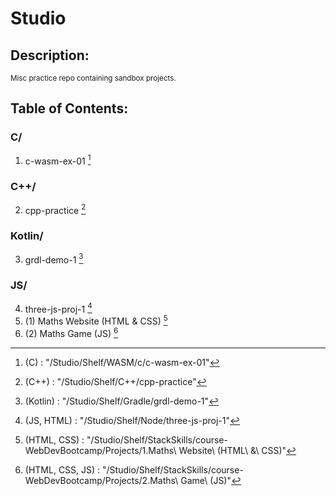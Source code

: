 # Studio
## Description:
<sub>
  Misc practice repo containing sandbox projects.
</sub>

## Table of Contents:
### C/
1. c-wasm-ex-01 [^3]
### C++/
2. cpp-practice [^1]
### Kotlin/
3. grdl-demo-1 [^2]
### JS/
4. three-js-proj-1 [^4]
5. (1) Maths Website (HTML & CSS) [^5]
6. (2) Maths Game (JS) [^6]




[^1]: (C++)    : "/Studio/Shelf/C++/cpp-practice"
[^2]: (Kotlin) : "/Studio/Shelf/Gradle/grdl-demo-1"
[^3]: (C)      : "/Studio/Shelf/WASM/c/c-wasm-ex-01"
[^4]: (JS, HTML) : "/Studio/Shelf/Node/three-js-proj-1"
[^5]: (HTML, CSS) : "/Studio/Shelf/StackSkills/course-WebDevBootcamp/Projects/1.Maths\ Website\ \(HTML\ \&\ CSS\)"
[^6]: (HTML, CSS, JS) : "/Studio/Shelf/StackSkills/course-WebDevBootcamp/Projects/2.Maths\ Game\ \(JS\)"
